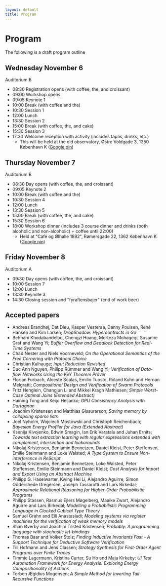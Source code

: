 ```yaml
---
layout: default
title: Program
---
```


# Program

The following is a draft program outline

## Wednesday November 6
Auditorium B

* 08:30 Registration opens (with coffee, the, and croissant)
* 09:00 Workshop opens
* 09:05 Keynote 1
* 10:00 Break (with coffee and the)
* 10:30 Session 1
* 12:00 Lunch
* 13:30 Session 2
* 15:00 Break (with coffee, the, and cake)
* 15:30 Session 3
* 17:30 Welcome reception with activity (includes tapas, drinks, etc.)
  * This will be held at the old observatory, Østre Voldgade 3, 1350 København K (<a href="https://maps.app.goo.gl/PKjXXf9ebTyjPNfA8" target="_blank">Google pin</a>)


## Thursday November 7
Auditorium B

* 08:30 Day opens (with coffee, the, and croissant)
* 09:05 Keynote 2
* 10:00 Break (with coffee and the)
* 10:30 Session 4
* 12:00 Lunch
* 13:30 Session 5
* 15:00 Break (with coffee, the, and cake)
* 15:30 Session 6
* 18:00 Workshop dinner (includes 3 course dinner and drinks (both alcoholic and non-alcoholic) + coffee until 22:00)
  * Held at "Café og Ølhalle 1892", Rømersgade 22, 1362 København K (<a href="https://maps.app.goo.gl/e4YMZL91bdVeL8f18" target="_blank">Google pin</a>)


## Friday November 8
Auditorium A

* 09:30 Day opens (with coffee, the, and croissant)
* 10:00 Session 7
* 12:00 Lunch
* 13:30 Keynote 3
* 14:30 Closing session and "fyraftensbajer" (end of work beer)

## Accepted papers

 * Andreas Brandhøj, Dat Dieu, Kasper Vesteraa, Danny Poulsen, René Hansen and Kim Larsen; _DropShadow: Hypercontracts in Go_
 * Behnam Khodabandeloo, Chengzi Huang, Morteza Mohaqeqi, Susanne Graf and Wang Yi; _Buffer Overflow and Deadlock Detection for Real-Time Systems_
 * Chad Nester and Niels Voorneveld; _On the Operational Semantics of the Free Cornering with Protocol Choice_
 * Christian Kalhauge; _Input Reduction Revisited_
 * Duc Anh Nguyen, Philipp Rümmer and Wang Yi; _Verification of Data-flow Networks Using the KeY Theorem Prover_
 * Florian Furbach, Alceste Scalas, Emilio Tuosto, Roland Kuhn and Hernan Melgratti; _Compositional Design and Verification of Swarm Protocols_
 * Fritz Henglein, Changjun Li and Mikkel Kragh Mathiesen; _Simple Worst-Case Optimal Joins (Extended Abstract)_
 * Haining Tong and Keijo Heljanko; _GPU Consistency Analysis with Dartagnan_
 * Joachim Kristensen and Matthias Gissurarson; _Saving memory by collapsing sparse lists_
 * Joel Nyholm, Wojciech Mostowski and Christoph Reichenbach; _Bayesian Energy Profiler for Java (Extended Abstract)_
 * Ksenija Kivojenko, Edwin Smagin, Ian Erik Varatalu and Juhan Ernits; _Towards text extraction learning with regular expressions extended with complement, intersection and lookarounds_
 * Nikolaj Kristensen, Benjamin Bennetzen, Daniel Kleist, Peter Steffensen, Emilie Steinmann and Loke Walsted; _A Type System to Ensure Non-interference in ReScript_
 * Nikolaj Kristensen, Benjamin Bennetzen, Loke Walsted, Peter Steffensen, Emilie Steinmann and Daniel Kleist; _Cost Analysis for Import and Export Using an Abstract Machine_
 * Philipp G. Haselwarter, Kwing Hei Li, Alejandro Aguirre, Simon Oddershede Gregersen, Joseph Tassarotti and Lars Birkedal; _Approximate Relational Reasoning for Higher-Order Probabilistic Programs_
 * Philipp Stassen, Rasmus Ejlers Møgelberg, Maaike Zwart, Alejandro Aguirre and Lars Birkedal; _Modelling a Probabilistic Programming Language in Clocked Cubical Type Theory_
 * Samuel Grahn and Elli Anastasiadi; _Modeling systems via register machines for the verification of weak memory models_
 * Stian Øverby and Joachim Tilsted Kristensen; _Probably: A programming language with stochastic let-bindings_
 * Thomas Baar and Volker Stolz; _Finding Inductive Invariants Fast - A Support Technique for Deductive Software Verification_
 * Till Hofmann and Jens Classen; _Strategy Synthesis for First-Order Agent Programs over Finite Traces_
 * Timmie Lagermann, Kristina Carter, Su Ho and Maja Kirkeby; _UI Test Automation Framework for Energy Analysis: Exploring Energy Compositionality of Actions_
 * Torben Ægidius Mogensen; _A Simple Method for Inverting Tail-Recursive Functions_